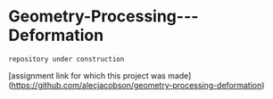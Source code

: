 # Geometry-Processing---Deformation

`repository under construction`

[assignment link for which this project was made] (https://github.com/alecjacobson/geometry-processing-deformation)
